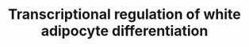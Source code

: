 ---
annotations:
- id: PW:0000004
  parent: regulatory pathway
  type: Pathway Ontology
  value: regulatory pathway
- id: CL:0000448
  parent: native cell
  type: Cell Type Ontology
  value: white fat cell
authors:
- ReactomeTeam
- Anwesha
- Fehrhart
- Eweitz
description: 'Adipogenesis is the process of cell differentiation by which preadipocytes
  become adipocytes. During this process the preadipocytes cease to proliferate, begin
  to accumulate lipid droplets and develop morphologic and biochemical characteristics
  of mature adipocytes such as hormone responsive lipogenenic and lipolytic programs.
  The most intensively studied model system for adipogenesis is differentiation of
  the mouse 3T3-L1 preadipocyte cell line by an induction cocktail of containing mitogens
  (insulin/IGF1), glucocorticoid (dexamethasone), an inducer of cAMP (IBMX), and fetal
  serum (Cao et al. 1991, reviewed in Farmer 2006). More recently additional cellular
  models have become available to study adipogenesis that involve almost all stages
  of development (reviewed in Rosen and MacDougald 2006). In vivo knockout mice lacking
  putative adipogenic factors have also been extensively studied. Human pathways are
  traditionally inferred from those discovered in mouse but are now beginning to be
  validated in cellular models derived from human adipose progenitors (Fischer-Posovszky
  et al. 2008, Wdziekonski et al. 2011).<br>Adipogenesis is controlled by a cascade
  of transcription factors (Yeh et al. 1995, reviewed in Farmer 2006, Gesta et al.
  2007). One of the first observable events during adipocyte differentiation is a
  transient increase in expression of the CEBPB (CCAAT/Enhancer Binding Protein Beta,
  C/EBPB) and CEBPD (C/EBPD) transcription factors (Cao et al. 1991, reviewed in Lane
  et al. 1999). This occurs prior to the accumulation of lipid droplets. However,
  it is the subsequent inductions of CEBPA and PPARG that are critical for morphological,
  biochemical and functional adipocytes.<br>Ectopic expression of CEBPB alone is capable
  of inducing substantial adipocyte differentiation in fibroblasts while CEBPD has
  a minimal effect. CEBPB is upregulated in response to intracellular cAMP (possibly
  via pCREB) and serum mitogens (possibly via Krox20). CEBPD is upregulated in response
  to glucocorticoids. The exact mechanisms that upregulate the CEBPs are not fully
  known.<br>CEBPB and CEBPD act directly on the Peroxisome Proliferator-activated
  Receptor Gamma (PPARG) gene by binding its promoter and activating transcription.
  CEBPB and CEBPD also directly activate the EBF1 gene (and possibly other EBFs) and
  KLF5 (Jimenez et al. 2007, Oishi 2005). The EBF1 and KLF5 proteins, in turn bind,
  and activate the PPARG promoter. Other hormones, such as insulin, affect PPARG expression
  and other transcription factors, such as ADD1/SREBP1c, bind the PPARG promoter.
  This is an area of ongoing research.<br>During adipogenesis the PPARG gene is transcribed
  to yield 2 variants. The adipogenic variant 2 mRNA encodes 30 additional amino acids
  at the N-terminus compared to the widely expressed variant 1 mRNA.<br>PPARG encodes
  a type II nuclear hormone receptor (remains in the nucleus in the absence of ligand)
  that forms a heterodimer with the Retinoid X Receptor Alpha (RXRA). The heterodimer
  was initially identified as a complex regulating the aP2/FABP4 gene and named ARF6
  (Tontonoz et al. 1994).<br>The PPARG:RXRA heterodimer binds a recognition sequence
  that consists of two hexanucleotide motifs (DR1 motifs) separated by 1 nucleotide.
  Binding occurs even in the absence of ligands, such as fatty acids, that activate
  PPARG. In the absence of activating ligands, the PPARG:RXRA complex recruits repressors
  of transcription such as SMRT/NCoR2, NCoR1, and HDAC3 (Tontonoz and Spiegelman 2008).<br>Each
  molecule of PPARG can bind 2 molecules of activating ligands. Although, the identity
  of the endogenous ligands of PPARG is unknown, exogenous activators include fatty
  acids and the thiazolidinedione class of antidiabetic drugs (reviewed in Berger
  et al. 2005, Heikkinen et al. 2007, Lemberger et al. 1996). The most potent activators
  of PPARG in vitro are oxidized derivatives of unsaturated fatty acids.. Upon binding
  activating ligands PPARG causes a rearrangement of adjacent factors: Corepressors
  such as SMRT/NCoR2 are lost and coactivators such as TIF2, PRIP, CBP, and p300 are
  recruited (Tontonoz and Spiegelman). PPARG also binds directly to the TRAP220 subunit
  of the TRAP/Mediator complex that recruits RNA polymerase II. Thus binding of activating
  ligand by PPARG causes transcription of PPARG target genes.<br>Targets of PPARG
  include genes involved in differentiation (PGAR/HFARP, Perilipin, aP2/FABP4, CEBPA),
  fatty acid transport (LPL, FAT/CD36), carbohydrate metabolism (PEPCK-C, AQP7, GK,
  GLUT4 (SLC2A4)), and energy homeostasis (LEPTIN and ADIPONECTIN) (Perera et al.
  2006).<br>Within 10 days of differentiation CEBPB and CEBPD are no longer located
  at the PPARG promoter. Instead CEBPA is present. EBF1 and PPARG bind the CEBPA promoter
  and activate transcription of CEBPA, one of the key transcription factors in adipogenesis.
  A current hypothesis posits a self-reinforcing loop that maintains PPARG expression
  and the differentiated state: PPARG activates CEBPA and CEBPA activates PPARG. Additionally
  EBF1 (and possibly other EBFs) activates CEBPA, CEBPA activates EBF1, and EBF1 activates
  PPARG.  View original pathway at [http://www.reactome.org/PathwayBrowser/#DIAGRAM=381340
  Reactome].'
last-edited: 2021-05-09
organisms:
- Homo sapiens
redirect_from:
- /index.php/Pathway:WP2751
- /instance/WP2751
revision: null
schema-jsonld:
- '@context': https://schema.org/
  '@id': https://wikipathways.github.io/pathways/WP2751.html
  '@type': Dataset
  creator:
    '@type': Organization
    name: WikiPathways
  description: 'Adipogenesis is the process of cell differentiation by which preadipocytes
    become adipocytes. During this process the preadipocytes cease to proliferate,
    begin to accumulate lipid droplets and develop morphologic and biochemical characteristics
    of mature adipocytes such as hormone responsive lipogenenic and lipolytic programs.
    The most intensively studied model system for adipogenesis is differentiation
    of the mouse 3T3-L1 preadipocyte cell line by an induction cocktail of containing
    mitogens (insulin/IGF1), glucocorticoid (dexamethasone), an inducer of cAMP (IBMX),
    and fetal serum (Cao et al. 1991, reviewed in Farmer 2006). More recently additional
    cellular models have become available to study adipogenesis that involve almost
    all stages of development (reviewed in Rosen and MacDougald 2006). In vivo knockout
    mice lacking putative adipogenic factors have also been extensively studied. Human
    pathways are traditionally inferred from those discovered in mouse but are now
    beginning to be validated in cellular models derived from human adipose progenitors
    (Fischer-Posovszky et al. 2008, Wdziekonski et al. 2011).<br>Adipogenesis is controlled
    by a cascade of transcription factors (Yeh et al. 1995, reviewed in Farmer 2006,
    Gesta et al. 2007). One of the first observable events during adipocyte differentiation
    is a transient increase in expression of the CEBPB (CCAAT/Enhancer Binding Protein
    Beta, C/EBPB) and CEBPD (C/EBPD) transcription factors (Cao et al. 1991, reviewed
    in Lane et al. 1999). This occurs prior to the accumulation of lipid droplets.
    However, it is the subsequent inductions of CEBPA and PPARG that are critical
    for morphological, biochemical and functional adipocytes.<br>Ectopic expression
    of CEBPB alone is capable of inducing substantial adipocyte differentiation in
    fibroblasts while CEBPD has a minimal effect. CEBPB is upregulated in response
    to intracellular cAMP (possibly via pCREB) and serum mitogens (possibly via Krox20).
    CEBPD is upregulated in response to glucocorticoids. The exact mechanisms that
    upregulate the CEBPs are not fully known.<br>CEBPB and CEBPD act directly on the
    Peroxisome Proliferator-activated Receptor Gamma (PPARG) gene by binding its promoter
    and activating transcription. CEBPB and CEBPD also directly activate the EBF1
    gene (and possibly other EBFs) and KLF5 (Jimenez et al. 2007, Oishi 2005). The
    EBF1 and KLF5 proteins, in turn bind, and activate the PPARG promoter. Other hormones,
    such as insulin, affect PPARG expression and other transcription factors, such
    as ADD1/SREBP1c, bind the PPARG promoter. This is an area of ongoing research.<br>During
    adipogenesis the PPARG gene is transcribed to yield 2 variants. The adipogenic
    variant 2 mRNA encodes 30 additional amino acids at the N-terminus compared to
    the widely expressed variant 1 mRNA.<br>PPARG encodes a type II nuclear hormone
    receptor (remains in the nucleus in the absence of ligand) that forms a heterodimer
    with the Retinoid X Receptor Alpha (RXRA). The heterodimer was initially identified
    as a complex regulating the aP2/FABP4 gene and named ARF6 (Tontonoz et al. 1994).<br>The
    PPARG:RXRA heterodimer binds a recognition sequence that consists of two hexanucleotide
    motifs (DR1 motifs) separated by 1 nucleotide. Binding occurs even in the absence
    of ligands, such as fatty acids, that activate PPARG. In the absence of activating
    ligands, the PPARG:RXRA complex recruits repressors of transcription such as SMRT/NCoR2,
    NCoR1, and HDAC3 (Tontonoz and Spiegelman 2008).<br>Each molecule of PPARG can
    bind 2 molecules of activating ligands. Although, the identity of the endogenous
    ligands of PPARG is unknown, exogenous activators include fatty acids and the
    thiazolidinedione class of antidiabetic drugs (reviewed in Berger et al. 2005,
    Heikkinen et al. 2007, Lemberger et al. 1996). The most potent activators of PPARG
    in vitro are oxidized derivatives of unsaturated fatty acids.. Upon binding activating
    ligands PPARG causes a rearrangement of adjacent factors: Corepressors such as
    SMRT/NCoR2 are lost and coactivators such as TIF2, PRIP, CBP, and p300 are recruited
    (Tontonoz and Spiegelman). PPARG also binds directly to the TRAP220 subunit of
    the TRAP/Mediator complex that recruits RNA polymerase II. Thus binding of activating
    ligand by PPARG causes transcription of PPARG target genes.<br>Targets of PPARG
    include genes involved in differentiation (PGAR/HFARP, Perilipin, aP2/FABP4, CEBPA),
    fatty acid transport (LPL, FAT/CD36), carbohydrate metabolism (PEPCK-C, AQP7,
    GK, GLUT4 (SLC2A4)), and energy homeostasis (LEPTIN and ADIPONECTIN) (Perera et
    al. 2006).<br>Within 10 days of differentiation CEBPB and CEBPD are no longer
    located at the PPARG promoter. Instead CEBPA is present. EBF1 and PPARG bind the
    CEBPA promoter and activate transcription of CEBPA, one of the key transcription
    factors in adipogenesis. A current hypothesis posits a self-reinforcing loop that
    maintains PPARG expression and the differentiated state: PPARG activates CEBPA
    and CEBPA activates PPARG. Additionally EBF1 (and possibly other EBFs) activates
    CEBPA, CEBPA activates EBF1, and EBF1 activates PPARG.  View original pathway
    at [http://www.reactome.org/PathwayBrowser/#DIAGRAM=381340 Reactome].'
  keywords:
  - (consensus)
  - '13(S'')-HODE '
  - 4xPalmC-CD36
  - '9S-HODE '
  - 'AA '
  - ADIPOQ
  - ADIPOQ gene
  - ADIRF
  - 'ALA '
  - ANGPTL gene
  - ANGPTL4
  - Acid:RXRA:Mediator:Coactivator Complex
  - 'Actos '
  - 'CARM1 '
  - 'CCNC '
  - CCND3
  - CD36 gene
  - 'CDK19 '
  - CDK4
  - 'CDK8 '
  - CEBPA
  - CEBPA gene
  - CEBPB
  - CEBPB gene
  - CEBPD
  - CEBPD gene
  - 'CHD9 '
  - CREBBP
  - 'CREBBP '
  - Coactivator complex
  - EBF1
  - EBF1 gene
  - EGR2
  - EP300
  - 'EP300 '
  - 'EPA '
  - FABP4
  - 'FABP4 '
  - FABP4 gene
  - FABP4:Ligands of
  - FAM120B
  - 'FAM120B '
  - GLUT4 / SLC2A4
  - HDAC3
  - 'HDAC3 '
  - HELZ2
  - 'HELZ2 '
  - Heterodimer
  - KLF4
  - KLF5
  - KLF5 gene
  - LEP
  - LEP gene
  - 'LINA '
  - LPL
  - LPL gene
  - 'MED1 '
  - 'MED10 '
  - 'MED11 '
  - 'MED12 '
  - 'MED13 '
  - 'MED13L '
  - 'MED14 '
  - 'MED15 '
  - 'MED16 '
  - 'MED17 '
  - 'MED18 '
  - 'MED19 '
  - 'MED20 '
  - 'MED21 '
  - 'MED22 '
  - 'MED23 '
  - 'MED24 '
  - 'MED25 '
  - 'MED26 '
  - 'MED27 '
  - 'MED28 '
  - 'MED29 '
  - 'MED30 '
  - 'MED31 '
  - 'MED4 '
  - 'MED6 '
  - 'MED7 '
  - 'MED8 '
  - 'MED9 '
  - Mediator Complex
  - NCOA1
  - 'NCOA1 '
  - NCOA2
  - 'NCOA2 '
  - NCOA3
  - 'NCOA3 '
  - 'NCOA6 '
  - NCOR1
  - 'NCOR1 '
  - NCOR2
  - 'NCOR2 '
  - 'NFKB1(1-433) '
  - NFKB1(1-433):RELA
  - NR2F2
  - PCK1
  - PCK1 gene
  - PLIN1
  - PLIN1 gene
  - 'PPARA '
  - PPARA:RXRA
  - PPARG
  - 'PPARG '
  - PPARG gene
  - PPARG:Fatty
  - PPARG:RXRA
  - PPARG:RXRA:Corepressor Complex
  - PPARGC1A
  - 'PPARGC1A '
  - 'Palm '
  - 'Peroxisome Proliferator Receptor Element (PPRE) '
  - 'RELA '
  - 'RGZ '
  - RXRA
  - 'RXRA '
  - 'SLC2A4 '
  - SLC2A4 gene (GLUT4
  - 'SMARCD3 '
  - 'SREBF1-1(1-490) '
  - SREBF1A,2
  - 'SREBF2(1-484) '
  - 'TBL1X '
  - 'TBL1XR1 '
  - TGFB1
  - 'TGS1 '
  - THRAP3
  - 'THRAP3 '
  - TNF(77-233)
  - 'WNT1 '
  - WNT1,WNT10B
  - 'WNT10B '
  - ZNF467
  - ZNF638
  - gene)
  - tetramer
  license: CC0
  name: Transcriptional regulation of white adipocyte differentiation
seo: CreativeWork
title: Transcriptional regulation of white adipocyte differentiation
wpid: WP2751
---